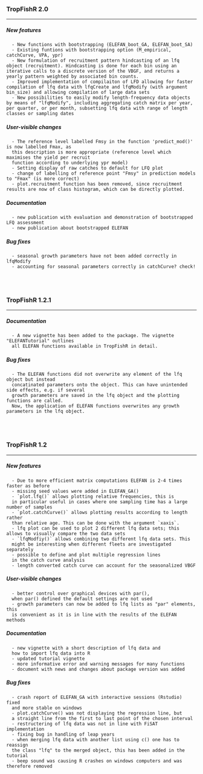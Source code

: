 ### TropFishR 2.0
    
---

##### New features
      - New functions with bootstrapping (ELEFAN_boot_GA, ELEFAN_boot_SA)
      - Existing funtions with bootstrapping option (M_empirical, catchCurve, VPA, ypr)
      - New formulation of recruitment pattern hindcasting of an lfq object (recruitment). Hindcasting is done for each bin using an iterative calls to a discrete version of the VBGF, and returns a yearly pattern weighted by associated bin counts.
      - Improved implementation of compilaiton of LFD allowing for faster compilation of lfq data with lfqCreate and lfqModify (with argument bin_size) and allowing compilation of large data sets
      - New possibilities to easily modify length-frequency data objects by means of "lfqModify", including aggregating catch matrix per year, per quarter, or per month, subsetting lfq data with range of length classes or sampling dates

##### User-visible changes
      - The reference level labelled Fmsy in the function 'predict_mod()' is now labelled Fmax, as
      this description is more appropriate (reference level which maximises the yield per recruit
      function according to underlying ypr model)
      - Setting display of raw catches to default for LFQ plot
      - change of labelling of reference point "Fmsy" in prediction models to "Fmax" (is more correct)
      - plot.recruitment function has been removed, since recruitment results are now of class histogram, which can be directly plotted.
		
##### Documentation
      - new publication with evaluation and demonstration of bootstrapped LFQ assessment
      - new publication about bootstrapped ELEFAN
      
##### Bug fixes
      - seasonal growth parameters have not been added correctly in lfqModify
      - accounting for seasonal parameters correctly in catchCurve? check!
      
      
<br><br>


### TropFishR 1.2.1
    
---
	
##### Documentation
      - A new vignette has been added to the package. The vignette "ELEFANTutorial" outlines
      all ELEFAN functions available in TropFishR in detail.
      
      
##### Bug fixes
      - The ELEFAN functions did not overwrite any element of the lfq object but instead
      concatinated parameters onto the object. This can have unintended side effects, e.g. if several
      growth parameters are saved in the lfq object and the plotting functions are called.
      Now, the application of ELEFAN functions overwrites any growth parameters in the lfq object.

      
<br><br>

	
### TropFishR 1.2
    
---
	
##### New features

      - Due to more efficient matrix computations ELEFAN is 2-4 times faster as before
      - missing seed values were added in ELEFAN_GA()
      - `plot.lfq()` allows plotting relative frequencies, this is
      in particular useful in cases where one sampling time has a large number of samples
      - `plot.catchCurve()` allows plotting results according to length rather
      than relative age. This can be done with the argument `xaxis`.
      - lfq plot can be used to plot 2 different lfq data sets; this allows to visually compare the two data sets
      - `lfqModfiy()` allows combining two different lfq data sets. This
      might be interesting when different fleets are investigated separately
      - possible to define and plot multiple regression lines
      in the catch curve analysis
      - length converted catch curve can account for the seasonalized VBGF


##### User-visible changes

      - better control over graphical devices with par(),
      when par() defined the default settings are not used
      - growth parameters can now be added to lfq lists as "par" elements, this
      is convenient as it is in line with the results of the ELEFAN methods


##### Documentation

      - new vignette with a short description of lfq data and
      how to import lfq data into R 
      - updated tutorial vignette
      - more informative error and warning messages for many functions
      - document with news and changes about package version was added

      
##### Bug fixes

      - crash report of ELEFAN_GA with interactive sessions (Rstudio) fixed
      and more stable on windows
      - plot.catchCurve() was not displaying the regression line, but
      a straight line from the first to last point of the chosen interval
      - restructering of lfq data was not in line with FiSAT implementation
      - fixing bug in handling of leap years
      - when merging lfq data with another list using c() one has to reassign
      the class "lfq" to the merged object, this has been added in the tutorial
      - beep sound was causing R crashes on windows computers and was therefore removed

